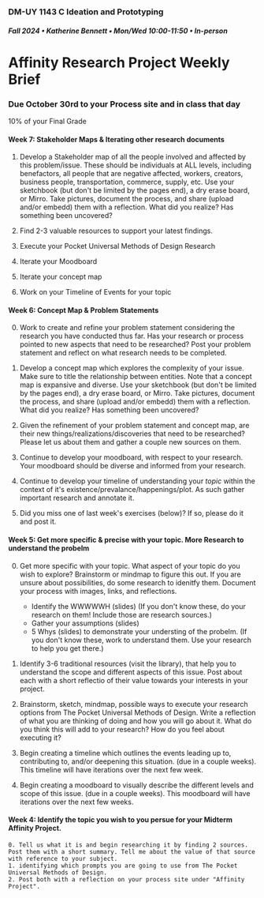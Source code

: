 ### DM-UY 1143 C Ideation and Prototyping
##### Fall 2024 • Katherine Bennett • Mon/Wed 10:00-11:50 • In-person

# Affinity Research Project Weekly Brief

### Due October 30rd to your Process site and in class that day

10% of your Final Grade

#### Week 7: Stakeholder Maps & Iterating other research documents

1. Develop a Stakeholder map of all the people involved and affected by this problem/issue. These should be individuals at ALL levels, including benefactors, all people that are negative affected, workers, creators, business people, transportation, commerce, supply, etc. Use your sketchbook (but don't be limited by the pages end), a dry erase board, or Mirro. Take pictures, document the process, and share (upload and/or embedd) them with a reflection. What did you realize? Has something been uncovered?

2. Find 2-3 valuable resources to support your latest findings. 

3. Execute your Pocket Universal Methods of Design Research

4. Iterate your Moodboard

5. Iterate your concept map

6. Work on your Timeline of Events for your topic



#### Week 6: Concept Map & Problem Statements

00. Work to create and refine your problem statement considering the research you have conducted thus far. Has your research or process pointed to new aspects that need to be researched? Post your problem statement and reflect on what research needs to be completed.

0. Develop a concept map which explores the complexity of your issue. Make sure to title the relationship between entities. Note that a concept map is expansive and diverse. Use your sketchbook (but don't be limited by the pages end), a dry erase board, or Mirro. Take pictures, document the process, and share (upload and/or embedd) them with a reflection. What did you realize? Has something been uncovered?

1. Given the refinement of your problem statement and concept map, are their new things/realizations/discoveries that need to be researched? Please let us about them and gather a couple new sources on them.

2. Continue to develop your moodboard, with respect to your research. Your moodboard should be diverse and informed from your research.

3. Continue to develop your timeline of understanding your *topic* within the context of it's existence/prevalance/happenings/plot. As such gather important research and annotate it.

4. Did you miss one of last week's exercises (below)? If so, please do it and post it.



#### Week 5: Get more specific & precise with your topic. More Research to understand the probelm

0. Get more specific with your topic. What aspect of your topic do you wish to explore? Brainstorm or mindmap to figure this out. If you are unsure about possibilities, do some research to idenitfy them. Document your process with images, links, and reflections.
	- Identify the WWWWWH (slides) (If you don't know these, do your research on them! Include those are research sources.)
	- Gather your assumptions (slides)
	- 5 Whys (slides) to demonstrate your understing of the probelm. (If you don't know these, work to understand them. Use your research to help you get there.)

1. Identify 3-6 traditional resources (visit the library), that help you to understand the scope and different aspects of this issue. Post about each with a short reflectio of their value towards your interests in your project. 

2. Brainstorm, sketch, mindmap, possible ways to execute your research options from The Pocket Universal Methods of Design. Write a reflection of what you are thinking of doing and how you will go about it. What do you think this will add to your research? How do you feel about executing it?

3. Begin creating a timeline which outlines the events leading up to, contributing to, and/or deepening this situation. (due in a couple weeks). This timeline will have iterations over the next few week.

4. Begin creating a moodboard to visually describe the different levels and scope of this issue. (due in a couple weeks). This moodboard will have iterations over the next few weeks.

#### Week 4: Identify the topic you wish to you persue for your Midterm Affinity Project. 

	0. Tell us what it is and begin researching it by finding 2 sources. Post them with a short summary. Tell me about the value of that source with reference to your subject.
	1. identifying which prompts you are going to use from The Pocket Universal Methods of Design. 
	2. Post both with a reflection on your process site under "Affinity Project".


